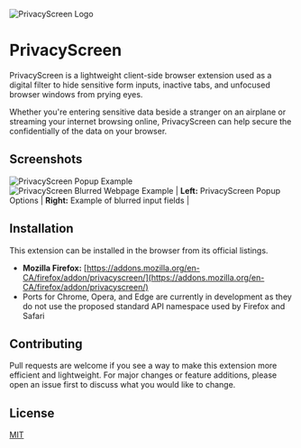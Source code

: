 ![PrivacyScreen Logo](https://raw.githubusercontent.com/odacavo/privacyscreen/main/src/icons/icon128.png)

# PrivacyScreen
PrivacyScreen is a lightweight client-side browser extension used as a digital filter to hide sensitive form inputs, inactive tabs, and unfocused browser windows from prying eyes.

Whether you're entering sensitive data beside a stranger on an airplane or streaming your internet browsing online, PrivacyScreen can help secure the confidentially of the data on your browser.

## Screenshots
![PrivacyScreen Popup Example](https://i.imgur.com/Of9j0Gh.png)
![PrivacyScreen Blurred Webpage Example](https://i.imgur.com/lITb9Ks.jpg)
| **Left:** PrivacyScreen Popup Options | **Right:** Example of blurred input fields |

## Installation
This extension can be installed in the browser from its official listings.

- **Mozilla Firefox:** [https://addons.mozilla.org/en-CA/firefox/addon/privacyscreen/](https://addons.mozilla.org/en-CA/firefox/addon/privacyscreen/)
- Ports for Chrome, Opera, and Edge are currently in development as they do not use the proposed standard API namespace used by Firefox and Safari


## Contributing
Pull requests are welcome if you see a way to make this extension more efficient and lightweight. For major changes or feature additions, please open an issue first to discuss what you would like to change.

## License
[MIT](https://choosealicense.com/licenses/mit/)